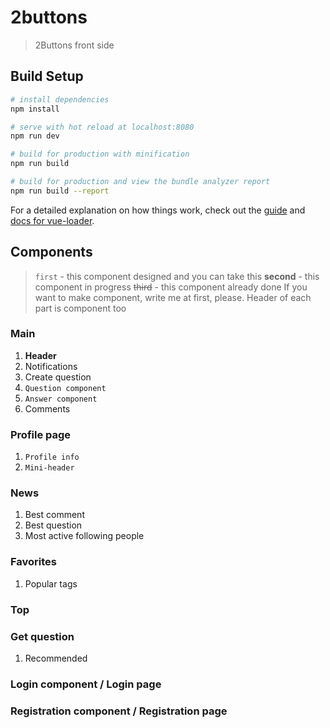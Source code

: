 # 2buttons

> 2Buttons front side

## Build Setup

``` bash
# install dependencies
npm install

# serve with hot reload at localhost:8080
npm run dev

# build for production with minification
npm run build

# build for production and view the bundle analyzer report
npm run build --report
```

For a detailed explanation on how things work, check out the [guide](http://vuejs-templates.github.io/webpack/) and [docs for vue-loader](http://vuejs.github.io/vue-loader).


## Components

> `first` - this component designed and you can take this
> **second** - this component in progress
> ~~third~~ - this component already done
> If you want to make component, write me at first, please. 
> Header of each part is component too

### Main 
1. **Header**
2. Notifications
3. Create question
4. `Question component`
5. `Answer component`
6. Comments

### Profile page
1. `Profile info`
2. `Mini-header`

### News
1. Best comment
2. Best question
3. Most active following people

### Favorites
1. Popular tags

### Top

### Get question
1. Recommended

### Login component / Login page

### Registration component / Registration page